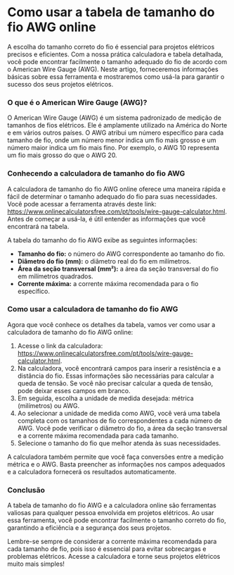 Como usar a tabela de tamanho do fio AWG online
===============================================

A escolha do tamanho correto do fio é essencial para projetos elétricos precisos e eficientes. Com a nossa prática calculadora e tabela detalhada, você pode encontrar facilmente o tamanho adequado do fio de acordo com o American Wire Gauge (AWG). Neste artigo, forneceremos informações básicas sobre essa ferramenta e mostraremos como usá-la para garantir o sucesso dos seus projetos elétricos.

### O que é o American Wire Gauge (AWG)?

O American Wire Gauge (AWG) é um sistema padronizado de medição de tamanhos de fios elétricos. Ele é amplamente utilizado na América do Norte e em vários outros países. O AWG atribui um número específico para cada tamanho de fio, onde um número menor indica um fio mais grosso e um número maior indica um fio mais fino. Por exemplo, o AWG 10 representa um fio mais grosso do que o AWG 20.

### Conhecendo a calculadora de tamanho do fio AWG

A calculadora de tamanho do fio AWG online oferece uma maneira rápida e fácil de determinar o tamanho adequado do fio para suas necessidades. Você pode acessar a ferramenta através deste link: <https://www.onlinecalculatorsfree.com/pt/tools/wire-gauge-calculator.html>. Antes de começar a usá-la, é útil entender as informações que você encontrará na tabela.

A tabela do tamanho do fio AWG exibe as seguintes informações:

- **Tamanho do fio:** o número do AWG correspondente ao tamanho do fio.
- **Diâmetro do fio (mm):** o diâmetro real do fio em milímetros.
- **Área da seção transversal (mm²):** a área da seção transversal do fio em milímetros quadrados.
- **Corrente máxima:** a corrente máxima recomendada para o fio específico.

### Como usar a calculadora de tamanho do fio AWG

Agora que você conhece os detalhes da tabela, vamos ver como usar a calculadora de tamanho do fio AWG online:

1. Acesse o link da calculadora: <https://www.onlinecalculatorsfree.com/pt/tools/wire-gauge-calculator.html>.
2. Na calculadora, você encontrará campos para inserir a resistência e a distância do fio. Essas informações são necessárias para calcular a queda de tensão. Se você não precisar calcular a queda de tensão, pode deixar esses campos em branco.
3. Em seguida, escolha a unidade de medida desejada: métrica (milímetros) ou AWG.
4. Ao selecionar a unidade de medida como AWG, você verá uma tabela completa com os tamanhos de fio correspondentes a cada número de AWG. Você pode verificar o diâmetro do fio, a área da seção transversal e a corrente máxima recomendada para cada tamanho.
5. Selecione o tamanho do fio que melhor atenda às suas necessidades.

A calculadora também permite que você faça conversões entre a medição métrica e o AWG. Basta preencher as informações nos campos adequados e a calculadora fornecerá os resultados automaticamente.

### Conclusão

A tabela de tamanho do fio AWG e a calculadora online são ferramentas valiosas para qualquer pessoa envolvida em projetos elétricos. Ao usar essa ferramenta, você pode encontrar facilmente o tamanho correto do fio, garantindo a eficiência e a segurança dos seus projetos.

Lembre-se sempre de considerar a corrente máxima recomendada para cada tamanho de fio, pois isso é essencial para evitar sobrecargas e problemas elétricos. Acesse a calculadora e torne seus projetos elétricos muito mais simples!